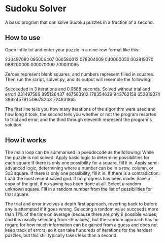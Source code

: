 # Sudoku Solver
A basic program that can solve Sudoku puzzles in a fraction of a second.
## How to use
Open infile.txt and enter your puzzle in a nine-row format like this:

230497080
095006407
060580012
078304009
040000050
002819370
086200000
000070000
700031065

Zeroes represent blank squares, and numbers represent filled in squares.
Then run the script, solver.py, and its output will resemble the following:

Succeeded in 3 iterations and 0.0588 seconds.
Solved without trial and error!
231497586
895126437
467583912
178354629
943762158
652819374
386245791
519678243
724931865

The first line tells you how many iterations of the algorithm were used and how long it took, the second tells you whether or not the program resorted to trial and error, and the third through eleventh represent the program's solution.

## How it works
The main loop can be summarised in pseudocode as the following:
While the puzzle is not solved:
	Apply basic logic to determine possibilities for each square
	If there is only one possibility for a square, fill it in.
	Apply semi-advanced logic, determining where a number can be in a row, column, or 3x3 square.
	If there is only one possibility, fill it in.
	If there is a contradiction:
		Load the most recent saved grid.
	If no progress has been made:
		Save a copy of the grid, if no saving has been done at all.
		Select a random unknown square.
		Fill in a random number from the list of possibilities for that square.

The trial and error involves a depth first approach, reverting back to before any is attempted if it goes wrong. Selecting a random value succeeds more than 11% of the time on average (because there are only 9 possible values, and it is usually selecting from <9 values), but the random approach has no regard for how much information can be gained from a guess and does not keep track of errors, so it can take hundreds of iterations for the hardest puzzles, but this still typically takes less than a second. 
